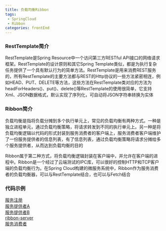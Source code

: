 ```yaml
---
title: 负载均衡Ribbon
tags: 
 - SpringCloud
 - Ribbon
categories: frontEnd
---
```


### RestTemplate简介
RestTemplate是Spring Resource中一个访问第三方RESTful API接口的网络请求框架。RestTemplate的设计原则和其它Spring Template类似，都是为执行复杂任务提供了一个具有默认行为的简单方法。RestTemplate是用来消费REST服务的，所有RestTemplate的主要方法都与REST的Http协议的一些方法紧密相连，例如HEAD、PUT、DELETE等方法，这些方法在RestTemplate类对应的方法为headForHeaders()、put()、delete()等RestTemplate的使用很简单，它支持Xml、JSON数据格式，默认实现了序列化，可自动将JSON字符串转换为实体

### Ribbon简介
负载均衡是指将负载分摊到多个执行单元上，常见的负载均衡有两种方式。一种是独立进程单元，通过负载均衡策略，将请求转发到不同的执行单元上。另一种是将负载均衡逻辑以代码的形式封装到服务消费者的客户端上，服务消费者客户端维护了一份服务提供者的信息列表，有了信息列表，通过负载均衡策略将请求分摊给多个服务提供者，从而达到负载均衡的目的

Ribbon属于第二种方式，将负载均衡逻辑封装在客户端中，并允许在客户端的进程中。Ribbon是一个经过了云端测试的IPC库，可以很好的控制HTTP和TCP客户端的负载均衡行为。在Spring Cloud构建的微服务系统中，Ribbon作为服务消费者的负载均衡器，可以与RestTemplate结合，也可以与Fetch结合

### 代码示例
[服务注册](https://gitee.com/CK_Simon/cloud-demo/tree/master/eureka-server)  
[服务提供者A](https://gitee.com/CK_Simon/cloud-demo/tree/master/eureka-ribbon-client-provider-A)  
[服务提供者B](https://gitee.com/CK_Simon/cloud-demo/tree/master/eureka-ribbon-client-provider-B)  
[ribbon-server](https://gitee.com/CK_Simon/cloud-demo/tree/master/eureka-ribbon-server)  
[服务消费者](https://gitee.com/CK_Simon/cloud-demo/tree/master/eureka-ribbon-client-service)  

